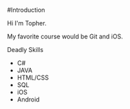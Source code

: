 #Introduction

Hi I'm Topher.

My favorite course would be Git and iOS.

Deadly Skills
* C#
* JAVA
* HTML/CSS
* SQL
* iOS
* Android